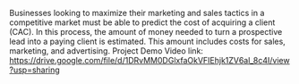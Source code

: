Businesses looking to maximize their marketing and sales tactics in a competitive market must be able to predict the cost of acquiring a client (CAC). 
In this process, the amount of money needed to turn a prospective lead into a paying client is estimated.
This amount includes costs for sales, marketing, and advertising.
Project Demo Video link: https://drive.google.com/file/d/1DRvMM0DGlxfaOkVFIEhjk1ZV6al_8c4I/view?usp=sharing
